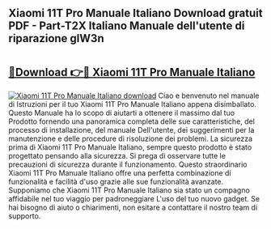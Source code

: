 ## Xiaomi 11T Pro Manuale Italiano Download gratuit PDF - Part-T2X Italiano Manuale dell'utente di riparazione glW3n

# <h2><a href="http://dfffngx.blite.top/?on=Xiaomi+11T+Pro+Manuale+Italiano">🔗Download 👉🔴 Xiaomi 11T Pro Manuale Italiano</a></h2>

[![Xiaomi 11T Pro Manuale Italiano download](https://i.imgur.com/lujVjoI.png)](http://dfffngx.blite.top/?on=Xiaomi+11T+Pro+Manuale+Italiano)
Ciao e benvenuto nel manuale di Istruzioni per il tuo Xiaomi 11T Pro Manuale Italiano appena disimballato. Questo Manuale ha lo scopo di aiutarti a ottenere il massimo dal tuo Prodotto fornendo una panoramica completa delle sue caratteristiche, del processo di installazione, del manuale Dell'utente, dei suggerimenti per la manutenzione e delle procedure di risoluzione dei problemi. La sicurezza prima di Xiaomi 11T Pro Manuale Italiano, sempre questo prodotto è stato progettato pensando alla sicurezza. Si prega di osservare tutte le precauzioni di sicurezza durante il funzionamento. Questo straordinario Xiaomi 11T Pro Manuale Italiano offre una perfetta combinazione di funzionalità e facilità d'uso grazie alle sue funzionalità avanzate. Supponiamo che Xiaomi 11T Pro Manuale Italiano sia stato un compagno affidabile nel tuo viaggio per padroneggiare L'uso del tuo nuovo gadget. Se hai bisogno di aiuto o chiarimenti, non esitare a contattare il nostro team di supporto.
